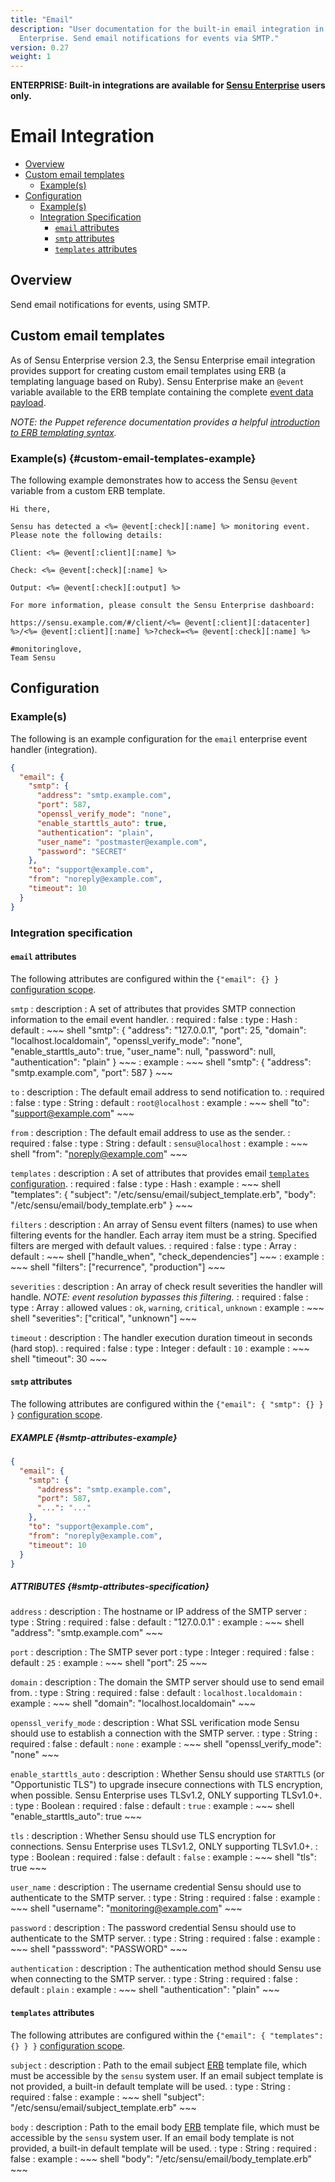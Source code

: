 ```yaml
---
title: "Email"
description: "User documentation for the built-in email integration in Sensu
  Enterprise. Send email notifications for events via SMTP."
version: 0.27
weight: 1
---
```


**ENTERPRISE: Built-in integrations are available for [Sensu Enterprise][1]
users only.**

# Email Integration

- [Overview](#overview)
- [Custom email templates](#custom-email-templates)
  - [Example(s)](#custom-email-templates-example)
- [Configuration](#configuration)
  - [Example(s)](#examples)
  - [Integration Specification](#integration-specification)
    - [`email` attributes](#email-attributes)
    - [`smtp` attributes](#smtp-attributes)
    - [`templates` attributes](#templates-attributes)

## Overview

Send email notifications for events, using SMTP.

## Custom email templates

As of Sensu Enterprise version 2.3, the Sensu Enterprise email integration
provides support for creating custom email templates using ERB (a templating
language based on Ruby). Sensu Enterprise make an `@event` variable available to
the ERB template containing the complete [event data payload][4].

_NOTE: the Puppet reference documentation provides a helpful [introduction to
ERB templating syntax][5]._

### Example(s) {#custom-email-templates-example}

The following example demonstrates how to access the Sensu `@event` variable from
a custom ERB template.

~~~erb
Hi there,

Sensu has detected a <%= @event[:check][:name] %> monitoring event.
Please note the following details:

Client: <%= @event[:client][:name] %>

Check: <%= @event[:check][:name] %>

Output: <%= @event[:check][:output] %>

For more information, please consult the Sensu Enterprise dashboard:

https://sensu.example.com/#/client/<%= @event[:client][:datacenter] %>/<%= @event[:client][:name] %>?check=<%= @event[:check][:name] %>

#monitoringlove,
Team Sensu
~~~

## Configuration

### Example(s)

The following is an example configuration for the `email` enterprise event
handler (integration).

~~~ json
{
  "email": {
    "smtp": {
      "address": "smtp.example.com",
      "port": 587,
      "openssl_verify_mode": "none",
      "enable_starttls_auto": true,
      "authentication": "plain",
      "user_name": "postmaster@example.com",
      "password": "SECRET"
    },
    "to": "support@example.com",
    "from": "noreply@example.com",
    "timeout": 10
  }
}
~~~

### Integration specification

#### `email` attributes

The following attributes are configured within the `{"email": {} }`
[configuration scope][2].

`smtp`
: description
  : A set of attributes that provides SMTP connection information to the email event handler.
: required
  : false
: type
  : Hash
: default
  : ~~~ shell
    "smtp": {
      "address": "127.0.0.1",
      "port": 25,
      "domain": "localhost.localdomain",
      "openssl_verify_mode": "none",
      "enable_starttls_auto": true,
      "user_name": null,
      "password": null,
      "authentication": "plain"
    }
    ~~~
: example
  : ~~~ shell
    "smtp": {
      "address": "smtp.example.com",
      "port": 587
    }
    ~~~

`to`
: description
  : The default email address to send notification to.
: required
  : false
: type
  : String
: default
  : `root@localhost`
: example
  : ~~~ shell
    "to": "support@example.com"
    ~~~

`from`
: description
  : The default email address to use as the sender.
: required
  : false
: type
  : String
: default
  : `sensu@localhost`
: example
  : ~~~ shell
    "from": "noreply@example.com"
    ~~~

`templates`
: description
  : A set of attributes that provides email [`templates` configuration][3].
: required
  : false
: type
  : Hash
: example
  : ~~~ shell
    "templates": {
      "subject": "/etc/sensu/email/subject_template.erb",
      "body": "/etc/sensu/email/body_template.erb"
    }
    ~~~

`filters`
: description
  : An array of Sensu event filters (names) to use when filtering events for the
    handler. Each array item must be a string. Specified filters are merged with
    default values.
: required
  : false
: type
  : Array
: default
  : ~~~ shell
    ["handle_when", "check_dependencies"]
    ~~~
: example
  : ~~~ shell
    "filters": ["recurrence", "production"]
    ~~~

`severities`
: description
  : An array of check result severities the handler will handle.
    _NOTE: event resolution bypasses this filtering._
: required
  : false
: type
  : Array
: allowed values
  : `ok`, `warning`, `critical`, `unknown`
: example
  : ~~~ shell
    "severities": ["critical", "unknown"]
    ~~~

`timeout`
: description
  : The handler execution duration timeout in seconds (hard stop).
: required
  : false
: type
  : Integer
: default
  : `10`
: example
  : ~~~ shell
    "timeout": 30
    ~~~

#### `smtp` attributes

The following attributes are configured within the `{"email": { "smtp": {} } }`
[configuration scope][2].

##### EXAMPLE {#smtp-attributes-example}

~~~ json
{
  "email": {
    "smtp": {
      "address": "smtp.example.com",
      "port": 587,
      "...": "..."
    },
    "to": "support@example.com",
    "from": "noreply@example.com",
    "timeout": 10
  }
}
~~~

##### ATTRIBUTES {#smtp-attributes-specification}

`address`
: description
  : The hostname or IP address of the SMTP server
: type
  : String
: required
  : false
: default
  : "127.0.0.1"
: example
  : ~~~ shell
    "address": "smtp.example.com"
    ~~~

`port`
: description
  : The SMTP sever port
: type
  : Integer
: required
  : false
: default
  : `25`
: example
  : ~~~ shell
    "port": 25
    ~~~

`domain`
: description
  : The domain the SMTP server should use to send email from.
: type
  : String
: required
  : false
: default
  : `localhost.localdomain`
: example
  : ~~~ shell
    "domain": "localhost.localdomain"
    ~~~

`openssl_verify_mode`
: description
  : What SSL verification mode Sensu should use to establish a connection with
    the SMTP server.
: type
  : String
: required
  : false
: default
  : `none`
: example
  : ~~~ shell
    "openssl_verify_mode": "none"
    ~~~

`enable_starttls_auto`
: description
  : Whether Sensu should use `STARTTLS` (or "Opportunistic TLS") to upgrade
    insecure connections with TLS encryption, when possible. Sensu
    Enterprise uses TLSv1.2, ONLY supporting TLSv1.0+.
: type
  : Boolean
: required
  : false
: default
  : `true`
: example
  : ~~~ shell
    "enable_starttls_auto": true
    ~~~

`tls`
: description
  : Whether Sensu should use TLS encryption for connections. Sensu
  Enterprise uses TLSv1.2, ONLY supporting TLSv1.0+.
: type
  : Boolean
: required
  : false
: default
  : `false`
: example
  : ~~~ shell
    "tls": true
    ~~~

`user_name`
: description
  : The username credential Sensu should use to authenticate to the SMTP server.
: type
  : String
: required
  : false
: example
  : ~~~ shell
    "username": "monitoring@example.com"
    ~~~

`password`
: description
  : The password credential Sensu should use to authenticate to the SMTP server.
: type
  : String
: required
  : false
: example
  : ~~~ shell
    "passsword": "PASSWORD"
    ~~~

`authentication`
: description
  : The authentication method should Sensu use when connecting to the SMTP
    server.
: type
  : String
: required
  : false
: default
  : `plain`
: example
  : ~~~ shell
    "authentication": "plain"
    ~~~

#### `templates` attributes

The following attributes are configured within the `{"email": { "templates": {}
} }` [configuration scope][2].

`subject`
: description
  : Path to the email subject [ERB][5] template file, which must be accessible
    by the `sensu` system user. If an email subject template is not provided, a
    built-in default template will be used.
: type
  : String
: required
  : false
: example
  : ~~~ shell
    "subject": "/etc/sensu/email/subject_template.erb"
    ~~~

`body`
: description
  : Path to the email body [ERB][5] template file, which must be accessible
    by the `sensu` system user. If an email body template is not provided, a
    built-in default template will be used.
: type
  : String
: required
  : false
: example
  : ~~~ shell
    "body": "/etc/sensu/email/body_template.erb"
    ~~~



[?]:  #
[1]:  /enterprise
[2]:  ../../reference/configuration.html#configuration-scopes
[3]:  #templates-attributes
[4]:  ../../reference/events.html#event-data
[5]:  https://docs.puppet.com/puppet/latest/lang_template_erb.html

